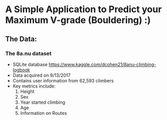 # A Simple Application to Predict your Maximum V-grade (Bouldering) :)

## The Data:

### The 8a.nu dataset
- SQLite database https://www.kaggle.com/dcohen21/8anu-climbing-logbook
- Data acquired on 9/13/2017
- Contains user information from 62,593 climbers
- Key metrics include:
    1. Height
    2. Sex
    3. Year started climbing
    4. Age
    5. Information on Routes